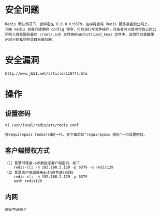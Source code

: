 
# 安全问题

    Redis 默认情况下，会绑定在 0.0.0.0:6379，这样将会将 Redis 服务暴露到公网上，
    利用 Redis 自身的提供的 config 命令，可以进行写文件操作，攻击者可以成功将自己的公钥写入目标服务器的 /root/.ssh 文件夹的authotrized_keys 文件中，进而可以直接使用对应的私钥登录目标服务器。
    
# 安全漏洞

    http://www.jb51.net/article/118777.htm    

# 操作

## 设置密码

    vi /usr/local/redis/etc/redis.conf

    在requirepass foobared这一行，在下面添加“requirepass 密码”一行设置密码。


## 客户端授权方式

    （1）登录时使用-a参数指定客户端密码，如下
        redis-cli -h 192.168.2.129 -p 6379 -a redis129
    （2）登录客户端后使用auth命令进行授权
        redis-cli -h 192.168.2.129 -p 6379
        auth redis129




## 内网
    
    绑定内部网卡
